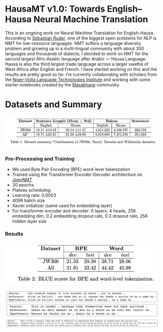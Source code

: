 # HausaMT v1.0: Towards English–Hausa Neural Machine Translation

This is an ongoing work on Neural Machine Translation for English-Hausa. According to [Sebastian Ruder](https://ruder.io/4-biggest-open-problems-in-nlp/), one of the biggest open problems for NLP is NMT for low-resource languages. NMT suffers a language diversity problem and growing up in a multi-lingual community with about 300 languages and thousands of dialects, I decided to work on NMT for the second largest Afro-Asiatic language after Arabic — Hausa Language. Hausa is also the third largest trade language across a larger swathe of West Africa after English and French. I have started working on this and the results are pretty good so far. I’m currently collaborating with scholars from the [Niger-Volta Language Technologies Institute](https://github.com/Niger-Volta-LTI) and working with some starter notebooks created by the [Masakhane](https://www.masakhane.io) community.


# Datasets and Summary
![](https://github.com/WalePhenomenon/Hausa-NMT/blob/master/Images/Table1.png)


### Pre-Processing and Training

- We used Byte Pair Encoding (BPE) word-level tokenization
- Trained using the Transformer Encoder-Decoder architecture on [JoeyNMT](https://joeynmt.readthedocs.io/en/latest/)
- 30 epochs
- Plateau scheduling
- Learning rate: 0.0003
- 4096 batch size
- Xavier initializer (same used for embedding layer)
- For transformer encoder and decoder: 6 layers, 4 heads, 256 embedding dim, 0.2 embedding dropout rate, 0.3 dropout rate, 256 hidden layer size

### Results

![](https://github.com/WalePhenomenon/Hausa-NMT/blob/master/Images/Table2.png)

![Sample Translation](https://github.com/WalePhenomenon/Hausa-NMT/blob/master/Old_Hausa_MT/Dev_Test_1_Examples.png)







